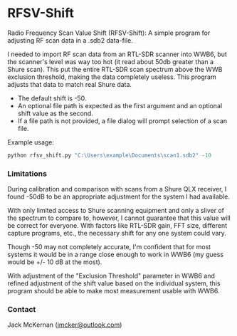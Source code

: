 # RFSV-Shift #

Radio Frequency Scan Value Shift (RFSV-Shift): A simple program for adjusting RF scan data in a .sdb2 data-file.


I needed to import RF scan data from an RTL-SDR scanner into WWB6, but the scanner's level was way too hot (it read about 50db greater than a Shure scan). This put the entire RTL-SDR scan spectrum above the WWB exclusion threshold, making the data completely useless. This program adjusts that data to match real Shure data.

* The default shift is -50.
* An optional file path is expected as the first argument and an optional shift value as the second.
* If a file path is not provided, a file dialog will prompt selection of a scan file.

Example usage: 
```python
python rfsv_shift.py "C:\Users\example\Documents\scan1.sdb2" -10
```

### Limitations ###
During calibration and comparison with scans from a Shure QLX receiver, I found -50dB to be an appropriate adjustment for the system I had available.

With only limited access to Shure scanning equipment and only a sliver of the spectrum to compare to, however, I cannot guarantee that this value will be correct for everyone. With factors like RTL-SDR gain, FFT size, different capture programs, etc., the necessary shift for any one system could vary.

Though -50 may not completely accurate, I'm confident that for most systems it would be in a range close enough to work in WWB6 (my guess would be +/- 10 dB at the most).

With adjustment of the "Exclusion Threshold" parameter in WWB6 and refined adjustment of the shift value based on the individual system, this program should be able to make most measurement usable with WWB6.

### Contact ###
Jack McKernan ([jmcker@outlook.com](mailto:jmcker@outlook.com))
